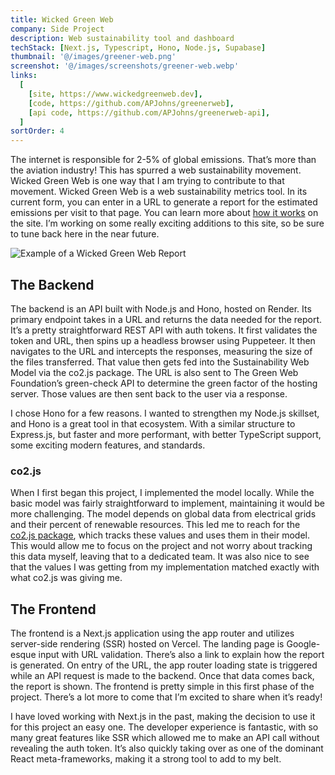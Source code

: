 ```yaml
---
title: Wicked Green Web
company: Side Project
description: Web sustainability tool and dashboard
techStack: [Next.js, Typescript, Hono, Node.js, Supabase]
thumbnail: '@/images/greener-web.png'
screenshot: '@/images/screenshots/greener-web.webp'
links:
  [
    [site, https://www.wickedgreenweb.dev],
    [code, https://github.com/APJohns/greenerweb],
    [api code, https://github.com/APJohns/greenerweb-api],
  ]
sortOrder: 4
---
```


The internet is responsible for 2-5% of global emissions. That’s more than the aviation industry! This has spurred a web sustainability movement. Wicked Green Web is one way that I am trying to contribute to that movement. Wicked Green Web is a web sustainability metrics tool. In its current form, you can enter in a URL to generate a report for the estimated emissions per visit to that page. You can learn more about [how it works](https://greenerweb.dev/how-it-works) on the site. I’m working on some really exciting additions to this site, so be sure to tune back here in the near future.

![Example of a Wicked Green Web Report](@/images/screenshots/greener-web-report.webp)

## The Backend

The backend is an API built with Node.js and Hono, hosted on Render. Its primary endpoint takes in a URL and returns the data needed for the report. It’s a pretty straightforward REST API with auth tokens. It first validates the token and URL, then spins up a headless browser using Puppeteer. It then navigates to the URL and intercepts the responses, measuring the size of the files transferred. That value then gets fed into the Sustainability Web Model via the co2.js package. The URL is also sent to The Green Web Foundation’s green-check API to determine the green factor of the hosting server. Those values are then sent back to the user via a response.

I chose Hono for a few reasons. I wanted to strengthen my Node.js skillset, and Hono is a great tool in that ecosystem. With a similar structure to Express.js, but faster and more performant, with better TypeScript support, some exciting modern features, and standards.

### co2.js

When I first began this project, I implemented the model locally. While the basic model was fairly straightforward to implement, maintaining it would be more challenging. The model depends on global data from electrical grids and their percent of renewable resources. This led me to reach for the [co2.js package](https://www.thegreenwebfoundation.org/co2-js/), which tracks these values and uses them in their model. This would allow me to focus on the project and not worry about tracking this data myself, leaving that to a dedicated team. It was also nice to see that the values I was getting from my implementation matched exactly with what co2.js was giving me.

## The Frontend

The frontend is a Next.js application using the app router and utilizes server-side rendering (SSR) hosted on Vercel. The landing page is Google-esque input with URL validation. There’s also a link to explain how the report is generated. On entry of the URL, the app router loading state is triggered while an API request is made to the backend. Once that data comes back, the report is shown. The frontend is pretty simple in this first phase of the project. There’s a lot more to come that I’m excited to share when it’s ready!

I have loved working with Next.js in the past, making the decision to use it for this project an easy one. The developer experience is fantastic, with so many great features like SSR which allowed me to make an API call without revealing the auth token. It’s also quickly taking over as one of the dominant React meta-frameworks, making it a strong tool to add to my belt.
